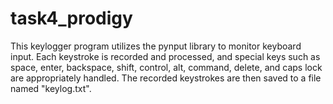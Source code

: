 # task4_prodigy
This keylogger program utilizes the pynput library to monitor keyboard input. Each keystroke is recorded and processed, and special keys such as space, enter, backspace, shift, control, alt, command, delete, and caps lock are appropriately handled. The recorded keystrokes are then saved to a file named "keylog.txt". 
